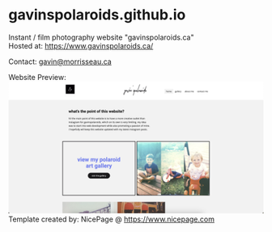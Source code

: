 # gavinspolaroids.github.io
Instant / film photography website "gavinspolaroids.ca"  
Hosted at: https://www.gavinspolaroids.ca/  

Contact: gavin@morrisseau.ca  

Website Preview:
![image](assets/docs/homepage_preview.png)
Template created by: NicePage @ https://www.nicepage.com

